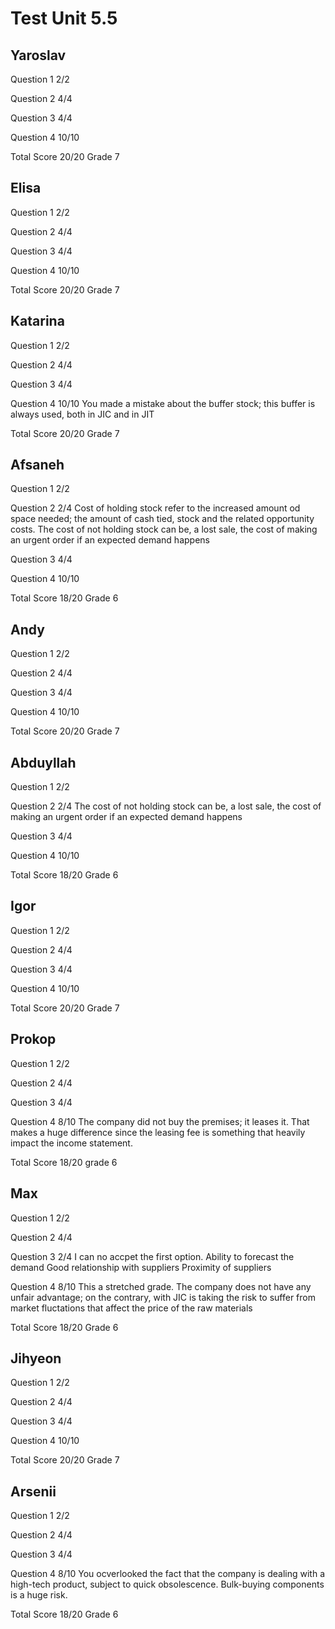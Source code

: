 # Test Unit 5.5

## Yaroslav

Question 1      2/2

Question 2      4/4

Question 3      4/4

Question 4      10/10

Total Score     20/20 Grade 7


## Elisa

Question 1      2/2

Question 2      4/4

Question 3      4/4

Question 4      10/10

Total Score     20/20 Grade 7

## Katarina

Question 1      2/2

Question 2      4/4

Question 3      4/4

Question 4      10/10
                You made a mistake about the buffer stock; this buffer
                is always used, both in JIC and in JIT

Total Score     20/20 Grade 7

## Afsaneh

Question 1      2/2

Question 2      2/4
                Cost of holding stock refer to the increased amount od space
                needed; the amount of cash tied, stock and the related
                opportunity costs.
                The cost of not holding stock can be, a lost sale, the
                cost of making an urgent order if an expected demand happens

Question 3      4/4

Question 4      10/10

Total Score     18/20 Grade 6


## Andy

Question 1      2/2

Question 2      4/4

Question 3      4/4

Question 4      10/10

Total Score     20/20 Grade 7

## Abduyllah

Question 1      2/2

Question 2      2/4
                The cost of not holding stock can be, a lost sale, the
                cost of making an urgent order if an expected demand happens

Question 3      4/4

Question 4      10/10

Total Score     18/20 Grade 6

## Igor

Question 1      2/2

Question 2      4/4

Question 3      4/4

Question 4      10/10

Total Score     20/20 Grade 7

## Prokop

Question 1      2/2

Question 2      4/4

Question 3      4/4

Question 4      8/10
                The company did not buy the premises; it leases it.
                That makes a huge difference since the leasing fee is 
                something that heavily impact the income statement.

Total Score     18/20 grade 6

## Max

Question 1      2/2

Question 2      4/4
                
Question 3      2/4
                I can no accpet the first option.
                Ability to forecast the demand
                Good relationship with suppliers
                Proximity of suppliers

Question 4      8/10
                This a stretched grade.
                The company does not have any unfair advantage; on the contrary,
                with JIC is taking the risk to suffer from market fluctations
                that affect the price of the raw materials

Total Score     18/20 Grade 6


## Jihyeon

Question 1      2/2

Question 2      4/4

Question 3      4/4

Question 4      10/10

Total Score     20/20 Grade 7

## Arsenii

Question 1      2/2

Question 2      4/4

Question 3      4/4

Question 4      8/10
                You ocverlooked the fact that the company is dealing with
                a high-tech product, subject to quick obsolescence.
                Bulk-buying components is a huge risk.

Total Score     18/20 Grade 6 
